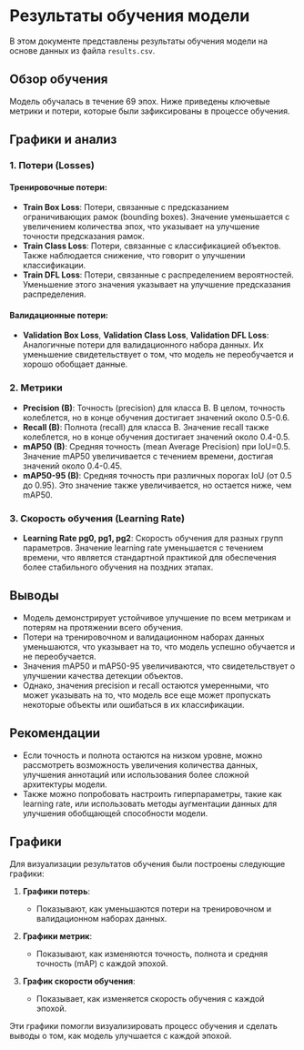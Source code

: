 # Результаты обучения модели

В этом документе представлены результаты обучения модели на основе данных из файла `results.csv`.

## Обзор обучения

Модель обучалась в течение 69 эпох. Ниже приведены ключевые метрики и потери, которые были зафиксированы в процессе обучения.

## Графики и анализ

### 1. Потери (Losses)

#### Тренировочные потери:
- **Train Box Loss**: Потери, связанные с предсказанием ограничивающих рамок (bounding boxes). Значение уменьшается с увеличением количества эпох, что указывает на улучшение точности предсказания рамок.
- **Train Class Loss**: Потери, связанные с классификацией объектов. Также наблюдается снижение, что говорит о улучшении классификации.
- **Train DFL Loss**: Потери, связанные с распределением вероятностей. Уменьшение этого значения указывает на улучшение предсказания распределения.

#### Валидационные потери:
- **Validation Box Loss**, **Validation Class Loss**, **Validation DFL Loss**: Аналогичные потери для валидационного набора данных. Их уменьшение свидетельствует о том, что модель не переобучается и хорошо обобщает данные.

### 2. Метрики

- **Precision (B)**: Точность (precision) для класса B. В целом, точность колеблется, но в конце обучения достигает значений около 0.5-0.6.
- **Recall (B)**: Полнота (recall) для класса B. Значение recall также колеблется, но в конце обучения достигает значений около 0.4-0.5.
- **mAP50 (B)**: Средняя точность (mean Average Precision) при IoU=0.5. Значение mAP50 увеличивается с течением времени, достигая значений около 0.4-0.45.
- **mAP50-95 (B)**: Средняя точность при различных порогах IoU (от 0.5 до 0.95). Это значение также увеличивается, но остается ниже, чем mAP50.

### 3. Скорость обучения (Learning Rate)

- **Learning Rate pg0, pg1, pg2**: Скорость обучения для разных групп параметров. Значение learning rate уменьшается с течением времени, что является стандартной практикой для обеспечения более стабильного обучения на поздних этапах.

## Выводы

- Модель демонстрирует устойчивое улучшение по всем метрикам и потерям на протяжении всего обучения.
- Потери на тренировочном и валидационном наборах данных уменьшаются, что указывает на то, что модель успешно обучается и не переобучается.
- Значения mAP50 и mAP50-95 увеличиваются, что свидетельствует о улучшении качества детекции объектов.
- Однако, значения precision и recall остаются умеренными, что может указывать на то, что модель все еще может пропускать некоторые объекты или ошибаться в их классификации.

## Рекомендации

- Если точность и полнота остаются на низком уровне, можно рассмотреть возможность увеличения количества данных, улучшения аннотаций или использования более сложной архитектуры модели.
- Также можно попробовать настроить гиперпараметры, такие как learning rate, или использовать методы аугментации данных для улучшения обобщающей способности модели.

## Графики

Для визуализации результатов обучения были построены следующие графики:

1. **Графики потерь**:
   - Показывают, как уменьшаются потери на тренировочном и валидационном наборах данных.

2. **Графики метрик**:
   - Показывают, как изменяются точность, полнота и средняя точность (mAP) с каждой эпохой.

3. **График скорости обучения**:
   - Показывает, как изменяется скорость обучения с каждой эпохой.

Эти графики помогли визуализировать процесс обучения и сделать выводы о том, как модель улучшается с каждой эпохой.